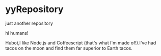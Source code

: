 # yyRepository
just another repository

hi humans!

Hubot,I like Node.js and Coffeescript (that's what I'm made of!).I've had tacos on the moon and find them far superior to Earth tacos. 
